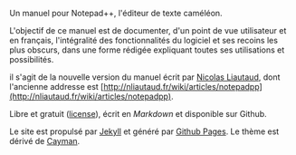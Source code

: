 Un manuel pour Notepad++, l'éditeur de texte caméléon.

L'objectif de ce manuel est de documenter, d'un point de vue utilisateur et en français, l'intégralité des fonctionnalités du logiciel et ses recoins les plus obscurs, dans une forme rédigée expliquant toutes ses utilisations et possibilités.

il s'agit de la nouvelle version du manuel écrit par [Nicolas Liautaud](https://nliautaud.fr), dont l'ancienne addresse est
[http://nliautaud.fr/wiki/articles/notepadpp](http://nliautaud.fr/wiki/articles/notepadpp).

Libre et gratuit ([license](https://github.com/nliautaud/nppmanuel/blob/master/LICENSE)), écrit en *Markdown* et disponible sur Github.

Le site est propulsé par [Jekyll](https://jekyllrb.com) et généré par [Github Pages](https://pages.github.com/). Le thème est dérivé de [Cayman](http://pages-themes.github.io/cayman).